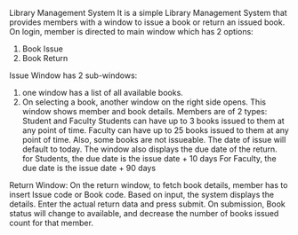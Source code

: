 Library Management System
It is a simple Library Management System that provides members with a window to issue a book or return an issued book.
On login, member is directed to main window which has 2 options:
1. Book Issue
2. Book Return

Issue Window has 2 sub-windows:
1. one window has a list of all available books.
2. On selecting a book, another window on the right side opens. This window shows member and book details.
   Members are of  2 types: Student and Faculty
   Students can have up to 3 books issued to them at any point of time.
  Faculty can have up to 25 books issued to them at any point of time.
  Also, some books are not issueable.
  The date of issue will default to today.
  The window also displays the due date of the return.
  	for Students, the due date is the issue date + 10 days
  	For Faculty, the due date is the issue date + 90 days

Return Window:
On the return window, to fetch book details, member has to insert Issue code or Book code.
Based on input, the system displays the details.
Enter the actual return data and press submit.
On submission, Book status will change to available, and
decrease the number of books issued count for that member.
